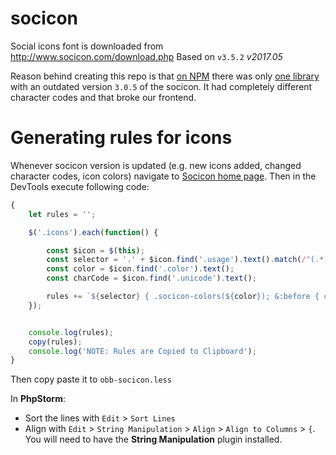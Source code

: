 # socicon

Social icons font is downloaded from http://www.socicon.com/download.php
Based on `v3.5.2`  *v2017.05*

Reason behind creating this repo is that [on NPM](https://www.npmjs.com/search?q=socicon) 
there was only [one library](https://www.npmjs.com/package/socicon) with an outdated version `3.0.5` of the socicon. 
It had completely different character codes and that broke our frontend.

# Generating rules for icons

Whenever socicon version is updated 
(e.g. new icons added, changed character codes, icon colors) 
navigate to [Socicon home page](http://www.socicon.com/chart.php).
Then in the DevTools execute following code:

```js
{
	let rules = '';

	$('.icons').each(function() {

		const $icon = $(this);
		const selector = '.' + $icon.find('.usage').text().match(/"(.*)"/)[1];
		const color = $icon.find('.color').text();
		const charCode = $icon.find('.unicode').text();

		rules += `${selector} { .socicon-colors(${color}); &:before { content: '${charCode}'; } }\n`;
	});


	console.log(rules);
	copy(rules);
	console.log('NOTE: Rules are Copied to Clipboard');
}
```

Then copy paste it to `obb-socicon.less`

In **PhpStorm**:
- Sort the lines with `Edit` > `Sort Lines`
- Align with `Edit` > `String Manipulation` > `Align` > `Align to Columns` > `{`. 
You will need to have the **String Manipulation** plugin installed.
